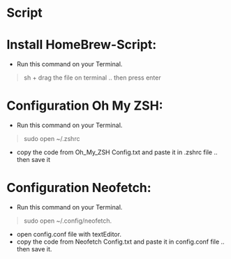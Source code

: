 # Script


# Install HomeBrew-Script:
* Run this command on your Terminal.
> sh + drag the file on terminal .. then press enter


# Configuration Oh My ZSH:
* Run this command on your Terminal.
> sudo open ~/.zshrc
* copy the code from Oh_My_ZSH Config.txt and paste it in .zshrc file .. then save it


# Configuration Neofetch:
* Run this command on your Terminal.
> sudo open ~/.config/neofetch.
* open config.conf file with textEditor.
* copy the code from Neofetch Config.txt and paste it in config.conf file .. then save it.
